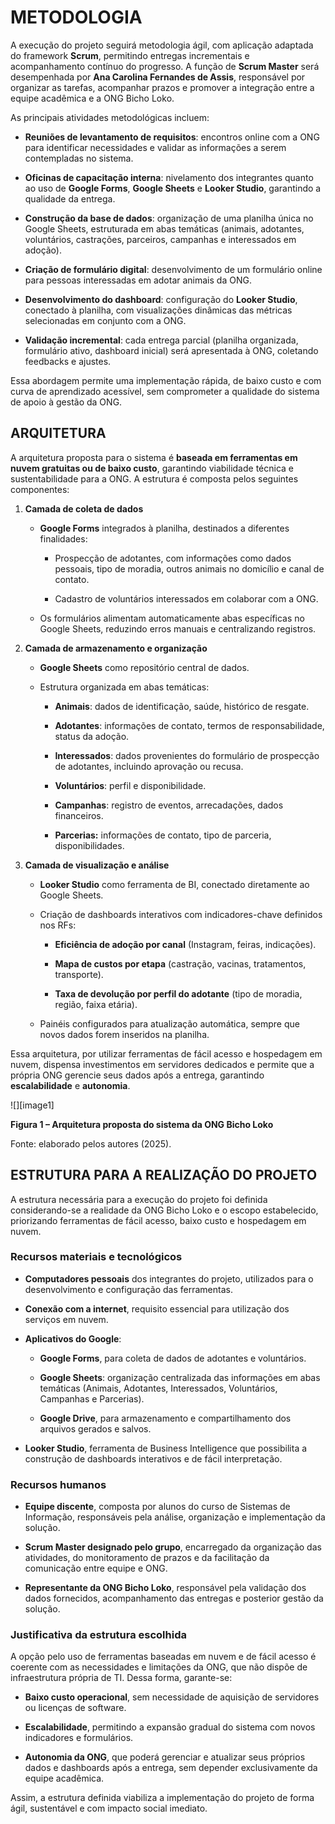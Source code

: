 # **METODOLOGIA**

A execução do projeto seguirá metodologia ágil, com aplicação adaptada do framework **Scrum**, permitindo entregas incrementais e acompanhamento contínuo do progresso. A função de **Scrum Master** será desempenhada por **Ana Carolina Fernandes de Assis**, responsável por organizar as tarefas, acompanhar prazos e promover a integração entre a equipe acadêmica e a ONG Bicho Loko.

As principais atividades metodológicas incluem:

- **Reuniões de levantamento de requisitos**: encontros online com a ONG para identificar necessidades e validar as informações a serem contempladas no sistema.

- **Oficinas de capacitação interna**: nivelamento dos integrantes quanto ao uso de **Google Forms**, **Google Sheets** e **Looker Studio**, garantindo a qualidade da entrega.

- **Construção da base de dados**: organização de uma planilha única no Google Sheets, estruturada em abas temáticas (animais, adotantes, voluntários, castrações, parceiros, campanhas e interessados em adoção).

- **Criação de formulário digital**: desenvolvimento de um formulário online para pessoas interessadas em adotar animais da ONG.

- **Desenvolvimento do dashboard**: configuração do **Looker Studio**, conectado à planilha, com visualizações dinâmicas das métricas selecionadas em conjunto com a ONG.

- **Validação incremental**: cada entrega parcial (planilha organizada, formulário ativo, dashboard inicial) será apresentada à ONG, coletando feedbacks e ajustes.

Essa abordagem permite uma implementação rápida, de baixo custo e com curva de aprendizado acessível, sem comprometer a qualidade do sistema de apoio à gestão da ONG.

##

## **ARQUITETURA**

A arquitetura proposta para o sistema é **baseada em ferramentas em nuvem gratuitas ou de baixo custo**, garantindo viabilidade técnica e sustentabilidade para a ONG. A estrutura é composta pelos seguintes componentes:

1. **Camada de coleta de dados**

   - **Google Forms** integrados à planilha, destinados a diferentes finalidades:

     - Prospecção de adotantes, com informações como dados pessoais, tipo de moradia, outros animais no domicílio e canal de contato.

     - Cadastro de voluntários interessados em colaborar com a ONG.

   - Os formulários alimentam automaticamente abas específicas no Google Sheets, reduzindo erros manuais e centralizando registros.

2. **Camada de armazenamento e organização**

   - **Google Sheets** como repositório central de dados.

   - Estrutura organizada em abas temáticas:

     - **Animais**: dados de identificação, saúde, histórico de resgate.

     - **Adotantes**: informações de contato, termos de responsabilidade, status da adoção.

     - **Interessados**: dados provenientes do formulário de prospecção de adotantes, incluindo aprovação ou recusa.

     - **Voluntários**: perfil e disponibilidade.

     - **Campanhas**: registro de eventos, arrecadações, dados financeiros.

     - **Parcerias:** informações de contato, tipo de parceria, disponibilidades.

3. **Camada de visualização e análise**

   - **Looker Studio** como ferramenta de BI, conectado diretamente ao Google Sheets.

   - Criação de dashboards interativos com indicadores-chave definidos nos RFs:

     - **Eficiência de adoção por canal** (Instagram, feiras, indicações).

     - **Mapa de custos por etapa** (castração, vacinas, tratamentos, transporte).

     - **Taxa de devolução por perfil do adotante** (tipo de moradia, região, faixa etária).

   - Painéis configurados para atualização automática, sempre que novos dados forem inseridos na planilha.

Essa arquitetura, por utilizar ferramentas de fácil acesso e hospedagem em nuvem, dispensa investimentos em servidores dedicados e permite que a própria ONG gerencie seus dados após a entrega, garantindo **escalabilidade** e **autonomia**.

![][image1]

**Figura 1 – Arquitetura proposta do sistema da ONG Bicho Loko**

Fonte: elaborado pelos autores (2025).

## **ESTRUTURA PARA A REALIZAÇÃO DO PROJETO**

A estrutura necessária para a execução do projeto foi definida considerando-se a realidade da ONG Bicho Loko e o escopo estabelecido, priorizando ferramentas de fácil acesso, baixo custo e hospedagem em nuvem.

### **Recursos materiais e tecnológicos**

- **Computadores pessoais** dos integrantes do projeto, utilizados para o desenvolvimento e configuração das ferramentas.

- **Conexão com a internet**, requisito essencial para utilização dos serviços em nuvem.

- **Aplicativos do Google**:

  - **Google Forms**, para coleta de dados de adotantes e voluntários.

  - **Google Sheets**: organização centralizada das informações em abas temáticas (Animais, Adotantes, Interessados, Voluntários, Campanhas e Parcerias).

  - **Google Drive**, para armazenamento e compartilhamento dos arquivos gerados e salvos.

- **Looker Studio**, ferramenta de Business Intelligence que possibilita a construção de dashboards interativos e de fácil interpretação.

### **Recursos humanos**

- **Equipe discente**, composta por alunos do curso de Sistemas de Informação, responsáveis pela análise, organização e implementação da solução.

- **Scrum Master designado pelo grupo**, encarregado da organização das atividades, do monitoramento de prazos e da facilitação da comunicação entre equipe e ONG.

- **Representante da ONG Bicho Loko**, responsável pela validação dos dados fornecidos, acompanhamento das entregas e posterior gestão da solução.

### **Justificativa da estrutura escolhida**

A opção pelo uso de ferramentas baseadas em nuvem e de fácil acesso é coerente com as necessidades e limitações da ONG, que não dispõe de infraestrutura própria de TI. Dessa forma, garante-se:

- **Baixo custo operacional**, sem necessidade de aquisição de servidores ou licenças de software.

- **Escalabilidade**, permitindo a expansão gradual do sistema com novos indicadores e formulários.

- **Autonomia da ONG**, que poderá gerenciar e atualizar seus próprios dados e dashboards após a entrega, sem depender exclusivamente da equipe acadêmica.

Assim, a estrutura definida viabiliza a implementação do projeto de forma ágil, sustentável e com impacto social imediato.
